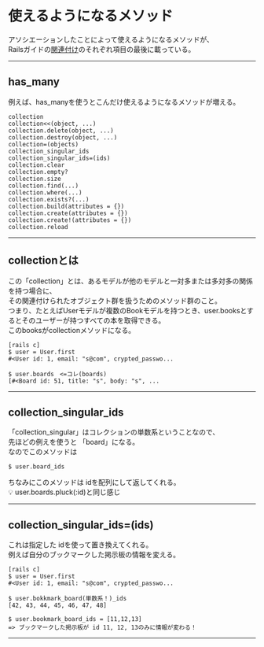 # 使えるようになるメソッド
アソシエーションしたことによって使えるようになるメソッドが、    
Railsガイドの[関連付け](https://railsguides.jp/association_basics.html#has-many-through%E9%96%A2%E9%80%A3%E4%BB%98%E3%81%91)のそれぞれ項目の最後に載っている。
***

## has_many
例えば、has_manyを使うとこんだけ使えるようになるメソッドが増える。
~~~
collection
collection<<(object, ...)
collection.delete(object, ...)
collection.destroy(object, ...)
collection=(objects)
collection_singular_ids
collection_singular_ids=(ids)
collection.clear
collection.empty?
collection.size
collection.find(...)
collection.where(...)
collection.exists?(...)
collection.build(attributes = {})
collection.create(attributes = {})
collection.create!(attributes = {})
collection.reload
~~~
***

## collectionとは   
この「collection」とは、あるモデルが他のモデルと一対多または多対多の関係を持つ場合に、    
その関連付けられたオブジェクト群を扱うためのメソッド群のこと。      
つまり、たとえばUserモデルが複数のBookモデルを持つとき、user.booksとするとそのユーザーが持つすべての本を取得できる。    
このbooksがcollectionメソッドになる。
~~~
[rails c]
$ user = User.first
#<User id: 1, email: "s@com", crypted_passwo...

$ user.boards　<=コレ(boards)
[#<Board id: 51, title: "s", body: "s", ...
~~~
***

## collection_singular_ids  
「collection_singular」はコレクションの単数系ということなので、    
先ほどの例えを使うと 「board」になる。    
なのでこのメソッドは  
~~~
$ user.board_ids
~~~
ちなみにこのメソッドは idを配列にして返してくれる。    
💡  user.boards.pluck(:id)と同じ感じ    
***

## collection_singular_ids=(ids)
これは指定した idを使って置き換えてくれる。    
例えば自分のブックマークした掲示板の情報を変える。    
~~~
[rails c]
$ user = User.first
#<User id: 1, email: "s@com", crypted_passwo...

$ user.bokkmark_board(単数系！)_ids
[42, 43, 44, 45, 46, 47, 48]

$ user.bookmark_board_ids = [11,12,13]
=> ブックマークした掲示板が id 11, 12, 13のみに情報が変わる！
~~~
***
